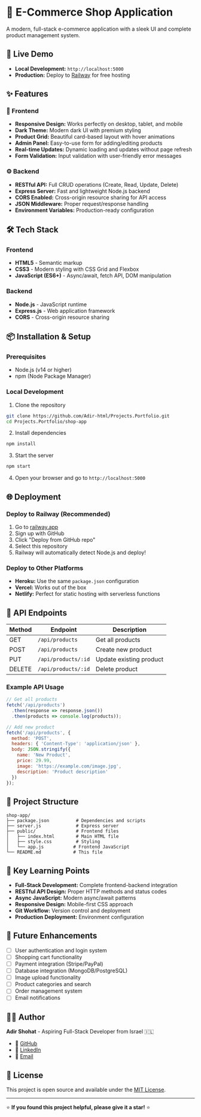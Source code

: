 # 🛒 E-Commerce Shop Application

A modern, full-stack e-commerce application with a sleek UI and complete product management system.

## 🚀 Live Demo
- **Local Development:** `http://localhost:5000`
- **Production:** Deploy to [Railway](https://railway.app) for free hosting

## ✨ Features

### 🎨 Frontend
- **Responsive Design:** Works perfectly on desktop, tablet, and mobile
- **Dark Theme:** Modern dark UI with premium styling
- **Product Grid:** Beautiful card-based layout with hover animations
- **Admin Panel:** Easy-to-use form for adding/editing products
- **Real-time Updates:** Dynamic loading and updates without page refresh
- **Form Validation:** Input validation with user-friendly error messages

### ⚙️ Backend
- **RESTful API:** Full CRUD operations (Create, Read, Update, Delete)
- **Express Server:** Fast and lightweight Node.js backend
- **CORS Enabled:** Cross-origin resource sharing for API access
- **JSON Middleware:** Proper request/response handling
- **Environment Variables:** Production-ready configuration

## 🛠️ Tech Stack

### Frontend
- **HTML5** - Semantic markup
- **CSS3** - Modern styling with CSS Grid and Flexbox
- **JavaScript (ES6+)** - Async/await, fetch API, DOM manipulation

### Backend
- **Node.js** - JavaScript runtime
- **Express.js** - Web application framework
- **CORS** - Cross-origin resource sharing

## 📦 Installation & Setup

### Prerequisites
- Node.js (v14 or higher)
- npm (Node Package Manager)

### Local Development
1. Clone the repository
```bash
git clone https://github.com/Adir-html/Projects.Portfolio.git
cd Projects.Portfolio/shop-app
```

2. Install dependencies
```bash
npm install
```

3. Start the server
```bash
npm start
```

4. Open your browser and go to `http://localhost:5000`

## 🌐 Deployment

### Deploy to Railway (Recommended)
1. Go to [railway.app](https://railway.app)
2. Sign up with GitHub
3. Click "Deploy from GitHub repo"
4. Select this repository
5. Railway will automatically detect Node.js and deploy!

### Deploy to Other Platforms
- **Heroku:** Use the same `package.json` configuration
- **Vercel:** Works out of the box
- **Netlify:** Perfect for static hosting with serverless functions

## 🔧 API Endpoints

| Method | Endpoint | Description |
|--------|----------|-------------|
| GET | `/api/products` | Get all products |
| POST | `/api/products` | Create new product |
| PUT | `/api/products/:id` | Update existing product |
| DELETE | `/api/products/:id` | Delete product |

### Example API Usage
```javascript
// Get all products
fetch('/api/products')
  .then(response => response.json())
  .then(products => console.log(products));

// Add new product
fetch('/api/products', {
  method: 'POST',
  headers: { 'Content-Type': 'application/json' },
  body: JSON.stringify({
    name: 'New Product',
    price: 29.99,
    image: 'https://example.com/image.jpg',
    description: 'Product description'
  })
});
```

## 📁 Project Structure
```
shop-app/
├── package.json          # Dependencies and scripts
├── server.js             # Express server
├── public/               # Frontend files
│   ├── index.html        # Main HTML file
│   ├── style.css         # Styling
│   └── app.js           # Frontend JavaScript
└── README.md            # This file
```

## 🎯 Key Learning Points
- **Full-Stack Development:** Complete frontend-backend integration
- **RESTful API Design:** Proper HTTP methods and status codes
- **Async JavaScript:** Modern async/await patterns
- **Responsive Design:** Mobile-first CSS approach
- **Git Workflow:** Version control and deployment
- **Production Deployment:** Environment configuration

## 🔮 Future Enhancements
- [ ] User authentication and login system
- [ ] Shopping cart functionality
- [ ] Payment integration (Stripe/PayPal)
- [ ] Database integration (MongoDB/PostgreSQL)
- [ ] Image upload functionality
- [ ] Product categories and search
- [ ] Order management system
- [ ] Email notifications

## 👨‍💻 Author
**Adir Shohat** - Aspiring Full-Stack Developer from Israel 🇮🇱

- 🔗 [GitHub](https://github.com/Adir-html)
- 🔗 [LinkedIn](https://www.linkedin.com/in/adir-shohat)
- 📧 [Email](mailto:adirshohat1@gmail.com)

## 📄 License
This project is open source and available under the [MIT License](LICENSE).

---

⭐ **If you found this project helpful, please give it a star!** ⭐